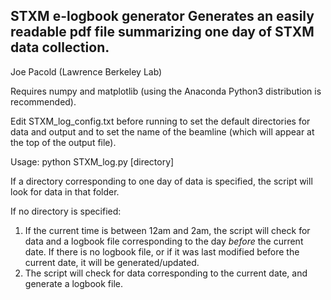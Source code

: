 STXM e-logbook generator
Generates an easily readable pdf file summarizing one day
of STXM data collection.
----------------------------
Joe Pacold (Lawrence Berkeley Lab)

Requires numpy and matplotlib (using the Anaconda Python3
distribution is recommended).

Edit STXM_log_config.txt before running to set the default
directories for data and output and to set the name of the
beamline (which will appear at the top of the output file). 

Usage:
python STXM_log.py [directory]

If a directory corresponding to one day of data is specified,
the script will look for data in that folder.

If no directory is specified:
1) If the current time is between 12am and 2am, the script
will check for data and a logbook file corresponding to the
day *before* the current date. If there is no logbook file,
or if it was last modified before the current date, it will
be generated/updated.
2) The script will check for data corresponding to the current
date, and generate a logbook file.
